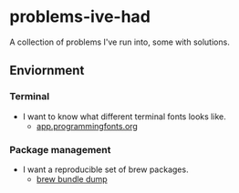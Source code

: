 # problems-ive-had
A collection of problems I've run into, some with solutions.

## Enviornment

### Terminal

* I want to know what different terminal fonts looks like.
  * [app.programmingfonts.org](https://app.programmingfonts.org/#camingocode)

### Package management

* I want a reproducible set of brew packages.
  * [brew bundle dump](https://tomlankhorst.nl/brew-bundle-restore-backup/)
